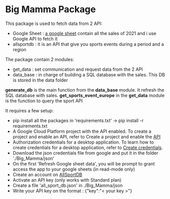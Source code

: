 # Big Mamma Package
This package is used to fetch data from 2 API:
- Google Sheet : [a google sheet](https://docs.google.com/spreadsheets/d/1dYY5HU0h81NchR1xviaZF5HvCoS-rIY5ilgpVhFrE7U/edit#gid=0) contain all the sales of 2021 and i use Google API to fetch it
- allsportdb : it is an API that give you sports events during a period and a region

The package contain 2 modules:
- get_data : set communication and request data from the 2 API
- data_base : in charge of building a SQL database with the sales. This DB is stored in the data folder

**generate_db** is the main function from the **data_base** module. It refresh the SQL database with sales.
**get_sports_event_europe** in the **get_data** module is the function to query the sport API

It requires a few setup:
- pip install all the packages in 'requirements.txt' -> pip install -r requirements.txt
- A Google Cloud Platform project with the API enabled. To create a project and enable an API, refer to Create a project and enable the [API](https://developers.google.com/workspace/guides/create-project)
- Authorization credentials for a desktop application. To learn how to create credentials for a desktop application, refer to [Create credentials](https://developers.google.com/workspace/guides/create-credentials).
- Download the json credentials file from google and put it in the folder './Big_Mamma/json'
- On the first 'Refresh Google sheet data', you will be prompt to grant access the app to your google sheets (in read-mode only)
- Create an account on [AllSportDB](https://allsportdb.com)
- Activate an API key (only works with Standard plan)
- Create a file 'all_sport_db.json' in ./Big_Mamma/json
- Write your API key on the format : {"key":"< your key >"}
